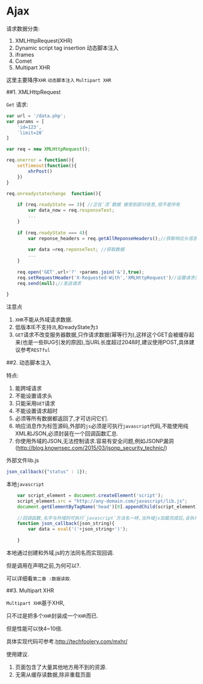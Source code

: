 # Ajax

请求数据分类:

1. XMLHttpRequest(XHR)
2. Dynamic script tag insertion 动态脚本注入
3. iframes
4. Comet
5. Multipart XHR

这里主要降序`XHR` `动态脚本注入` `Multipart XHR`

##1. XMLHttpRequest

`Get` 请求:
```javascript
var url = '/data.php';
var params = [
    'id=123',
    `limit=20`
]

var req = new XMLHttpRequest();

req.onerror = function(){
    setTimeout(function(){
        xhrPost()
    })
}
    
req.onreadystatechange  function(){

    if (req.readyState == 3){ //正在`流`数据 接受到部分信息,但不是所有
        var data_now = req.responseText;
        ...
    }
    
    if (req.readyState === 4){
        var reponse_headers = req.getAllReponseHeaders();//获取响应头信息
        
        var data =req.reponseText; //获取数据
        ...
    }
    
    req.open('GET',url+'?' +params.join('&'),true);
    req.setRequestHeader('X-Requested-With','XMLHttpRequest')//设置请求头信息.
    req.send(null);//发送请求
    
}
```

注意点

1. `XHR`不能从外域请求数据.
2. 低版本IE不支持`流`,和readyState为`3`
3. `GET`请求不改变服务器数据,只作请求数据(幂等行为),这样这个GET会被缓存起来(也是一些BUG引发的原因),当URL长度超过2048时,建议使用POST,具体建议参考`RESTful`

##2. 动态脚本注入

特点:

1. 能跨域请求
2. 不能设置请求头
3. 只能采用`GET`请求
4. 不能设置请求超时
5. 必须等所有数据都返回了,才可访问它们.
6. 响应消息作为标签源码,外部的`js`必须是可执行`javascript`代码,不能使用纯XML和JSON,必须封装在一个回调函数汇总. 
7. 你使用外域的JSON,无法控制请求.容易有安全问题,例如JSONP漏洞(<http://blog.knownsec.com/2015/03/jsonp_security_technic/>)

外部文件lib.js
```javascript
json_callback({"status" : 1});
```
本地`javascript`
```javascript
    var script_element = document.createElement('script');
    script_element.src = "http://any-domain.com/javascript/lib.js";
    document.getElementByTagName('head')[0].appendChild(script_element);
    
    //回调函数,名字与外域的可执行`javascript`方法名一样,当外域js加载完成后,会执行json_callback(json_string)方法;
    function json_callback(json_string){
        var data = eval('('+json_string+')');
        
    }
```

本地通过创建和外域.js的方法同名而实现回调.

但是调用在声明之前,为何可以?.

可以详细看`第二章 :数据读取`.

##3. Multipart XHR

`Multipart XHR`基于XHR,

只不过是把多个`XHR`封装成一个`XHR`而已.

但是性能可以快4~10倍.

具体实现代码可参考.<http://techfoolery.com/mxhr/>

使用建议.

1. 页面包含了大量其他地方用不到的资源.
2. 无需从缓存读数据,除非重载页面



